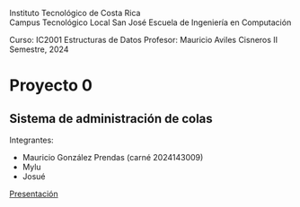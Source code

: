 Instituto Tecnológico de Costa Rica  
Campus Tecnológico Local San José
Escuela de Ingeniería en Computación  

Curso: IC2001 Estructuras de Datos 
Profesor: Mauricio Aviles Cisneros
II Semestre, 2024  

# Proyecto 0
## Sistema de administración de colas 

Integrantes:
- Mauricio González Prendas (carné 2024143009)
- Mylu
- Josué

[Presentación](https://docs.google.com/presentation/d/1x3NYHb97RlHZmXwpiqScOGtEKyBftnQI7fV0pM5J_UA/edit?usp=sharing)

